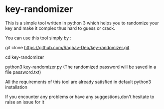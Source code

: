 # key-randomizer
This is a simple tool written in python 3 which helps you to randomize your key and make it complex thus hard to guess or crack.

You can use this tool simply by : 

git clone https://github.com/Raghav-Deo/key-randomizer.git






cd key-randomizer






python3 key-randomizer.py
(The randomized password will be saved in a file password.txt)











All the requirements of this tool are already satisfied in default python3 installation




If you encounter any problems or have any suggestions,don't hesitate to raise an issue for it
